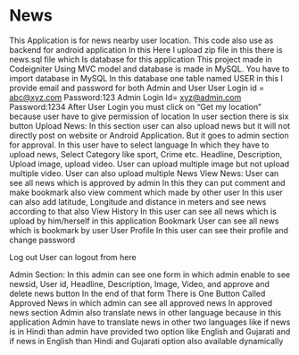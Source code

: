 # News
  
This Application is for news nearby user location. This code also use as backend for android application
In this Here I upload zip file in this there is news.sql file which Is database for this application
This project made in Codeigniter Using MVC model and database is made in MySQL. You have to import database in MySQL 
In this database one table named USER in this I provide email and password for both Admin and User
User Login id = abc@xyz.com
Password:123
Admin Login Id= xyz@admin.com
Password:1234
After User Login you must click on “Get my location” because user have to give permission of location 
In user section there is six button
Upload News:
In this section user can also upload news but it will not directly post on website or Android Application. But it goes to admin section for approval.
In this user have to select language In which they have to upload news, Select Category like sport, Crime etc. Headline, Description, Upload image, upload video.
User can upload multiple image but not upload multiple video.
User can also upload multiple News
View News:
User can see all news which is approved by admin 
In this they can put comment and make bookmark also view comment which made by other user
In this user can also add latitude, Longitude and distance in meters and see news according to that also
View History
In this user can see all news which is upload by him/herself in this application 
Bookmark
User can see all news which is bookmark by user
User Profile
In this user can see their profile and change password 

Log out
User can logout from here

Admin Section:
In this admin can see one form in which admin enable to see newsid, User id, Headline, Description, Image, Video, and approve and delete news button 
In the end of that form There is One Button Called Approved News in which admin can see all approved news
In approved news section Admin also translate news in other language because in this application Admin have to translate news in other two languages like if news is in Hindi than admin have provided two option like English and Gujarati and if news in English than Hindi and Gujarati option also available dynamically 
 
